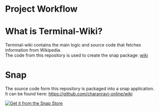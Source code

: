 # Project Workflow




# What is Terminal-Wiki?

Terminal-wiki contains the main logic and source code that fetches information from Wikipedia.\
The code from this repository is used to create the snap package: [wiki](https://snapcraft.io/wiki)



# Snap
The source code form this repository is packaged into a snap application.\
It can be found here:  https://github.com/charanravi-online/wiki

[![Get it from the Snap Store](https://snapcraft.io/static/images/badges/en/snap-store-black.svg)](https://snapcraft.io/wiki)

